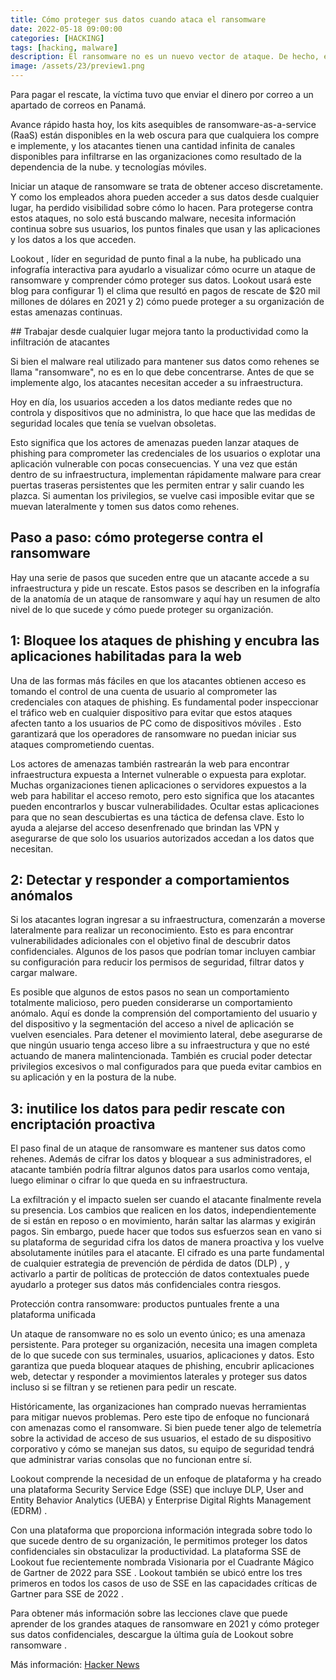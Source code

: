 ```yaml
---
title: Cómo proteger sus datos cuando ataca el ransomware
date: 2022-05-18 09:00:00 
categories: [HACKING]
tags: [hacking, malware]
description: El ransomware no es un nuevo vector de ataque. De hecho, el primer malware de este tipo apareció hace más de 30 años y se distribuía a través de disquetes de 5,25 pulgadas.
image: /assets/23/preview1.png
---
```



Para pagar el rescate, la víctima tuvo que enviar el dinero por correo a un apartado de correos en Panamá.

Avance rápido hasta hoy, los kits asequibles de ransomware-as-a-service (RaaS) están disponibles en la web oscura para que cualquiera los compre e implemente, y los atacantes tienen una cantidad infinita de canales disponibles para infiltrarse en las organizaciones como resultado de la dependencia de la nube. y tecnologías móviles.

Iniciar un ataque de ransomware se trata de obtener acceso discretamente. Y como los empleados ahora pueden acceder a sus datos desde cualquier lugar, ha perdido visibilidad sobre cómo lo hacen. Para protegerse contra estos ataques, no solo está buscando malware, necesita información continua sobre sus usuarios, los puntos finales que usan y las aplicaciones y los datos a los que acceden.

Lookout , líder en seguridad de punto final a la nube, ha publicado una infografía interactiva para ayudarlo a visualizar cómo ocurre un ataque de ransomware y comprender cómo proteger sus datos. Lookout usará este blog para configurar 1) el clima que resultó en pagos de rescate de $20 mil millones de dólares en 2021 y 2) cómo puede proteger a su organización de estas amenazas continuas.

## Trabajar desde cualquier lugar mejora tanto la productividad como la infiltración de atacantes

Si bien el malware real utilizado para mantener sus datos como rehenes se llama "ransomware", no es en lo que debe concentrarse. Antes de que se implemente algo, los atacantes necesitan acceder a su infraestructura.

Hoy en día, los usuarios acceden a los datos mediante redes que no controla y dispositivos que no administra, lo que hace que las medidas de seguridad locales que tenía se vuelvan obsoletas.

Esto significa que los actores de amenazas pueden lanzar ataques de phishing para comprometer las credenciales de los usuarios o explotar una aplicación vulnerable con pocas consecuencias. Y una vez que están dentro de su infraestructura, implementan rápidamente malware para crear puertas traseras persistentes que les permiten entrar y salir cuando les plazca. Si aumentan los privilegios, se vuelve casi imposible evitar que se muevan lateralmente y tomen sus datos como rehenes.

## Paso a paso: cómo protegerse contra el ransomware

Hay una serie de pasos que suceden entre que un atacante accede a su infraestructura y pide un rescate. Estos pasos se describen en la infografía de la anatomía de un ataque de ransomware y aquí hay un resumen de alto nivel de lo que sucede y cómo puede proteger su organización.

## 1: Bloquee los ataques de phishing y encubra las aplicaciones habilitadas para la web

Una de las formas más fáciles en que los atacantes obtienen acceso es tomando el control de una cuenta de usuario al comprometer las credenciales con ataques de phishing. Es fundamental poder inspeccionar el tráfico web en cualquier dispositivo para evitar que estos ataques afecten tanto a los usuarios de PC como de dispositivos móviles . Esto garantizará que los operadores de ransomware no puedan iniciar sus ataques comprometiendo cuentas.

Los actores de amenazas también rastrearán la web para encontrar infraestructura expuesta a Internet vulnerable o expuesta para explotar. Muchas organizaciones tienen aplicaciones o servidores expuestos a la web para habilitar el acceso remoto, pero esto significa que los atacantes pueden encontrarlos y buscar vulnerabilidades. Ocultar estas aplicaciones para que no sean descubiertas es una táctica de defensa clave. Esto lo ayuda a alejarse del acceso desenfrenado que brindan las VPN y asegurarse de que solo los usuarios autorizados accedan a los datos que necesitan.

## 2: Detectar y responder a comportamientos anómalos
Si los atacantes logran ingresar a su infraestructura, comenzarán a moverse lateralmente para realizar un reconocimiento. Esto es para encontrar vulnerabilidades adicionales con el objetivo final de descubrir datos confidenciales. Algunos de los pasos que podrían tomar incluyen cambiar su configuración para reducir los permisos de seguridad, filtrar datos y cargar malware.

Es posible que algunos de estos pasos no sean un comportamiento totalmente malicioso, pero pueden considerarse un comportamiento anómalo. Aquí es donde la comprensión del comportamiento del usuario y del dispositivo y la segmentación del acceso a nivel de aplicación se vuelven esenciales. Para detener el movimiento lateral, debe asegurarse de que ningún usuario tenga acceso libre a su infraestructura y que no esté actuando de manera malintencionada. También es crucial poder detectar privilegios excesivos o mal configurados para que pueda evitar cambios en su aplicación y en la postura de la nube.

## 3: inutilice los datos para pedir rescate con encriptación proactiva
El paso final de un ataque de ransomware es mantener sus datos como rehenes. Además de cifrar los datos y bloquear a sus administradores, el atacante también podría filtrar algunos datos para usarlos como ventaja, luego eliminar o cifrar lo que queda en su infraestructura.

La exfiltración y el impacto suelen ser cuando el atacante finalmente revela su presencia. Los cambios que realicen en los datos, independientemente de si están en reposo o en movimiento, harán saltar las alarmas y exigirán pagos. Sin embargo, puede hacer que todos sus esfuerzos sean en vano si su plataforma de seguridad cifra los datos de manera proactiva y los vuelve absolutamente inútiles para el atacante. El cifrado es una parte fundamental de cualquier estrategia de prevención de pérdida de datos (DLP) , y activarlo a partir de políticas de protección de datos contextuales puede ayudarlo a proteger sus datos más confidenciales contra riesgos.

Protección contra ransomware: productos puntuales frente a una plataforma unificada

Un ataque de ransomware no es solo un evento único; es una amenaza persistente. Para proteger su organización, necesita una imagen completa de lo que sucede con sus terminales, usuarios, aplicaciones y datos. Esto garantiza que pueda bloquear ataques de phishing, encubrir aplicaciones web, detectar y responder a movimientos laterales y proteger sus datos incluso si se filtran y se retienen para pedir un rescate.

Históricamente, las organizaciones han comprado nuevas herramientas para mitigar nuevos problemas. Pero este tipo de enfoque no funcionará con amenazas como el ransomware. Si bien puede tener algo de telemetría sobre la actividad de acceso de sus usuarios, el estado de su dispositivo corporativo y cómo se manejan sus datos, su equipo de seguridad tendrá que administrar varias consolas que no funcionan entre sí.

Lookout comprende la necesidad de un enfoque de plataforma y ha creado una plataforma Security Service Edge (SSE) que incluye DLP, User and Entity Behavior Analytics (UEBA) y Enterprise Digital Rights Management (EDRM) .

Con una plataforma que proporciona información integrada sobre todo lo que sucede dentro de su organización, le permitimos proteger los datos confidenciales sin obstaculizar la productividad. La plataforma SSE de Lookout fue recientemente nombrada Visionaria por el Cuadrante Mágico de Gartner de 2022 para SSE . Lookout también se ubicó entre los tres primeros en todos los casos de uso de SSE en las capacidades críticas de Gartner para SSE de 2022 .

Para obtener más información sobre las lecciones clave que puede aprender de los grandes ataques de ransomware en 2021 y cómo proteger sus datos confidenciales, descargue la última guía de Lookout sobre ransomware .

Más información: [Hacker News](https://thehackernews.com/2022/05/how-to-protect-your-data-when.html)

